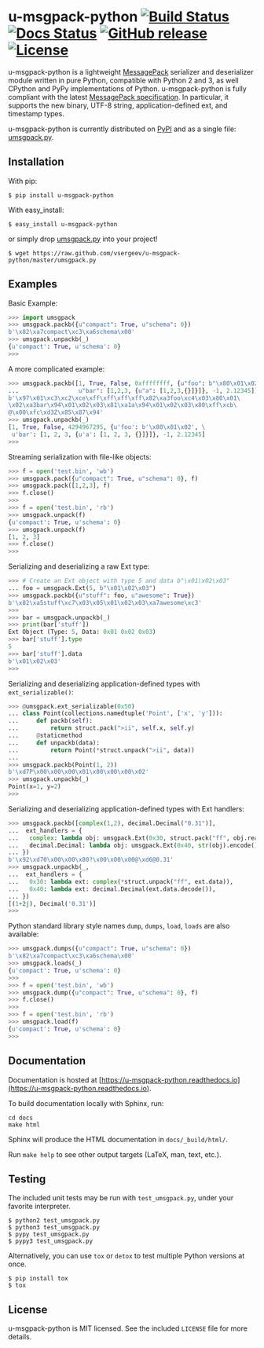 # u-msgpack-python [![Build Status](https://app.travis-ci.com/vsergeev/u-msgpack-python.svg?branch=master)](https://app.travis-ci.com/github/vsergeev/u-msgpack-python) [![Docs Status](https://readthedocs.org/projects/u-msgpack-python/badge/)](https://u-msgpack-python.readthedocs.io/en/latest/) [![GitHub release](https://img.shields.io/github/release/vsergeev/u-msgpack-python.svg?maxAge=7200)](https://github.com/vsergeev/u-msgpack-python) [![License](https://img.shields.io/badge/license-MIT-blue.svg)](https://github.com/vsergeev/u-msgpack-python/blob/master/LICENSE)

u-msgpack-python is a lightweight [MessagePack](http://msgpack.org/) serializer and deserializer module written in pure Python, compatible with Python 2 and 3, as well CPython and PyPy implementations of Python. u-msgpack-python is fully compliant with the latest [MessagePack specification](https://github.com/msgpack/msgpack/blob/master/spec.md). In particular, it supports the new binary, UTF-8 string, application-defined ext, and timestamp types.

u-msgpack-python is currently distributed on [PyPI](https://pypi.python.org/pypi/u-msgpack-python) and as a single file: [umsgpack.py](https://raw.github.com/vsergeev/u-msgpack-python/master/umsgpack.py).

## Installation

With pip:
``` text
$ pip install u-msgpack-python
```

With easy_install:
``` text
$ easy_install u-msgpack-python
```

or simply drop [umsgpack.py](https://raw.github.com/vsergeev/u-msgpack-python/master/umsgpack.py) into your project!
``` text
$ wget https://raw.github.com/vsergeev/u-msgpack-python/master/umsgpack.py
```

## Examples

Basic Example:
``` python
>>> import umsgpack
>>> umsgpack.packb({u"compact": True, u"schema": 0})
b'\x82\xa7compact\xc3\xa6schema\x00'
>>> umsgpack.unpackb(_)
{u'compact': True, u'schema': 0}
>>> 
```

A more complicated example:
``` python
>>> umsgpack.packb([1, True, False, 0xffffffff, {u"foo": b"\x80\x01\x02", \
...                 u"bar": [1,2,3, {u"a": [1,2,3,{}]}]}, -1, 2.12345])
b'\x97\x01\xc3\xc2\xce\xff\xff\xff\xff\x82\xa3foo\xc4\x03\x80\x01\
\x02\xa3bar\x94\x01\x02\x03\x81\xa1a\x94\x01\x02\x03\x80\xff\xcb\
@\x00\xfc\xd3Z\x85\x87\x94'
>>> umsgpack.unpackb(_)
[1, True, False, 4294967295, {u'foo': b'\x80\x01\x02', \
 u'bar': [1, 2, 3, {u'a': [1, 2, 3, {}]}]}, -1, 2.12345]
>>> 
```

Streaming serialization with file-like objects:
``` python
>>> f = open('test.bin', 'wb')
>>> umsgpack.pack({u"compact": True, u"schema": 0}, f)
>>> umsgpack.pack([1,2,3], f)
>>> f.close()
>>> 
>>> f = open('test.bin', 'rb')
>>> umsgpack.unpack(f)
{u'compact': True, u'schema': 0}
>>> umsgpack.unpack(f)
[1, 2, 3]
>>> f.close()
>>> 
```

Serializing and deserializing a raw Ext type:
``` python
>>> # Create an Ext object with type 5 and data b"\x01\x02\x03"
... foo = umsgpack.Ext(5, b"\x01\x02\x03")
>>> umsgpack.packb({u"stuff": foo, u"awesome": True})
b'\x82\xa5stuff\xc7\x03\x05\x01\x02\x03\xa7awesome\xc3'
>>> 
>>> bar = umsgpack.unpackb(_)
>>> print(bar['stuff'])
Ext Object (Type: 5, Data: 0x01 0x02 0x03)
>>> bar['stuff'].type
5
>>> bar['stuff'].data
b'\x01\x02\x03'
>>> 
```

Serializing and deserializing application-defined types with `ext_serializable()`:
``` python
>>> @umsgpack.ext_serializable(0x50)
... class Point(collections.namedtuple('Point', ['x', 'y'])):
...     def packb(self):
...         return struct.pack(">ii", self.x, self.y)
...     @staticmethod
...     def unpackb(data):
...         return Point(*struct.unpack(">ii", data))
... 
>>> umsgpack.packb(Point(1, 2))
b'\xd7P\x00\x00\x00\x01\x00\x00\x00\x02'
>>> umsgpack.unpackb(_)
Point(x=1, y=2)
>>> 
```

Serializing and deserializing application-defined types with Ext handlers:
``` python
>>> umsgpack.packb([complex(1,2), decimal.Decimal("0.31")],
...  ext_handlers = {
...   complex: lambda obj: umsgpack.Ext(0x30, struct.pack("ff", obj.real, obj.imag)),
...   decimal.Decimal: lambda obj: umsgpack.Ext(0x40, str(obj).encode()),
... })
b'\x92\xd70\x00\x00\x80?\x00\x00\x00@\xd6@0.31'
>>> umsgpack.unpackb(_,
...  ext_handlers = {
...   0x30: lambda ext: complex(*struct.unpack("ff", ext.data)),
...   0x40: lambda ext: decimal.Decimal(ext.data.decode()),
... })
[(1+2j), Decimal('0.31')]
>>> 
```

Python standard library style names `dump`, `dumps`, `load`, `loads` are also available:
``` python
>>> umsgpack.dumps({u"compact": True, u"schema": 0})
b'\x82\xa7compact\xc3\xa6schema\x00'
>>> umsgpack.loads(_)
{u'compact': True, u'schema': 0}
>>> 
>>> f = open('test.bin', 'wb')
>>> umsgpack.dump({u"compact": True, u"schema": 0}, f)
>>> f.close()
>>> 
>>> f = open('test.bin', 'rb')
>>> umsgpack.load(f)
{u'compact': True, u'schema': 0}
>>> 
```

## Documentation

Documentation is hosted at [https://u-msgpack-python.readthedocs.io](https://u-msgpack-python.readthedocs.io).

To build documentation locally with Sphinx, run:

```
cd docs
make html
```

Sphinx will produce the HTML documentation in `docs/_build/html/`.

Run `make help` to see other output targets (LaTeX, man, text, etc.).

## Testing

The included unit tests may be run with `test_umsgpack.py`, under your favorite interpreter.

``` text
$ python2 test_umsgpack.py
$ python3 test_umsgpack.py
$ pypy test_umsgpack.py
$ pypy3 test_umsgpack.py
```

Alternatively, you can use `tox` or `detox` to test multiple Python versions at once.

``` text
$ pip install tox
$ tox
```

## License

u-msgpack-python is MIT licensed. See the included `LICENSE` file for more details.
